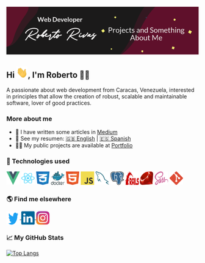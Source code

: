 [![Header](https://raw.githubusercontent.com/r10rivas/r10rivas/master/assets/images/banner.png "Header")](https://r10rivas.netlify.app/)


## Hi <img src="assets/gifs/wave.gif" width="30px">, I'm Roberto 👨‍💻

A passionate about web development from Caracas, Venezuela, interested in principles that allow the creation of robust, scalable and maintainable software, lover of good practices.

### More about me

- 📝 I have written some articles in [Medium](https://medium.com/@r10rivas)
- 👀 See my resumen:
[:uk: English](https://drive.google.com/file/d/1A6Z5PoNPsOsQ-GxOEkt_VL0nnpEZFIpX/view?usp=sharing) | [:es: Spanish](https://drive.google.com/file/d/11_5lsH6ie0APeU1Qv7M03Bzc1gtvzyio/view?usp=sharing)
- 👨‍💻 My public projects are available at [Portfolio](https://r10rivas.netlify.app/)

### 🔧 Technologies used

<p align="left">
  <img alt="Vue JS" height="35" src="assets/icons/vue-js.svg" width="35"/>
  <img alt="React JS" height="35" src="assets/icons/react-js.svg" width="35"/>
  <img alt="CSS 3" height="35" src="assets/icons/css-3.svg" width="35"/>
  <img alt="Docker" height="35" src="assets/icons/docker.svg" width="35"/>
  <img alt="HTML-5" height="35" src="assets/icons/html-5.svg" width="35"/>
  <img alt="JavaScript" height="35" src="assets/icons/javascript.svg" width="35"/>
  <img alt="MySQL" height="35" src="assets/icons/mysql.svg" width="35"/>
  <img alt="PostgreSQL" height="35" src="assets/icons/postgresql.svg" width="35"/>
  <img alt="Rails" height="35" src="assets/icons/rails.svg" width="35"/>
  <img alt="Ruby" height="35" src="assets/icons/ruby.svg" width="35"/>
  <img alt="Sass" height="35" src="assets/icons/sass.svg" width="35"/>
  <img alt="Git" height="35" src="assets/icons/git.svg" width="35"/>
</p>

### 🌎 Find me elsewhere

<p align="left">
  <a href="https://twitter.com/r10rivas" target="blank">
    <img align="center" alt="r10rivas" height="35" src="assets/icons/twitter.svg" width="35"/>
  </a>
  <a href="https://linkedin.com/in/r10rivas" target="blank">
    <img align="center" alt="r10rivas" height="35" src="assets/icons/linkedin.svg" width="35"/>
  </a>
  <a href="https://instagram.com/r10rivas" target="blank">
    <img align="center" alt="r10rivas" height="35" src="assets/icons/instagram.svg" width="35"/>
  </a>
</p>

### &#x1f4c8; My GitHub Stats

[![Top Langs](https://github-readme-stats.vercel.app/api/top-langs/?username=r10rivas&hide=html,css&show_icons=true&theme=vue)](https://github.com/anuraghazra/github-readme-stats)
